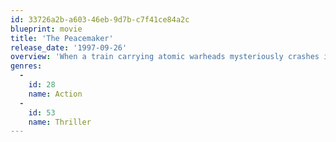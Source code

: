 ```yaml
---
id: 33726a2b-a603-46eb-9d7b-c7f41ce84a2c
blueprint: movie
title: 'The Peacemaker'
release_date: '1997-09-26'
overview: 'When a train carrying atomic warheads mysteriously crashes in the former Soviet Union, a nuclear specialist discovers the accident is really part of a plot to cover up the theft of the weapons. Assigned to help her recover the missing bombs is a crack Special Forces Colonel.'
genres:
  -
    id: 28
    name: Action
  -
    id: 53
    name: Thriller
---
```

